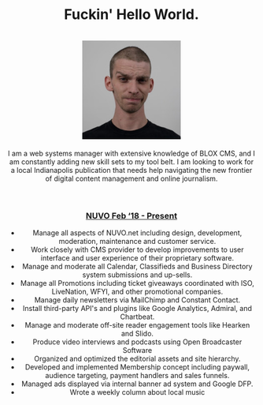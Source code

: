 <center><h1>Fuckin' Hello World.</h1>
<br>
<img src="https://github.com/ianmcphee/ianmcphee.github.io/blob/master/0.jpg?raw=true"><br>
<br>
I am a web systems manager with extensive knowledge of BLOX CMS, and I am constantly adding new skill sets to my tool belt. I am looking to work for a local Indianapolis publication that needs help navigating the new frontier of digital content management and online journalism. <br>
<br>
<br>  
  <h3><b><u>NUVO Feb ‘18 - Present</b></u></h3>
  <ul>
<li>Manage all aspects of NUVO.net including design, development, moderation, maintenance and customer service.</li>
<li>Work closely with CMS provider to develop improvements to user interface and user experience of their proprietary software.</li>
<li>Manage and moderate all Calendar, Classifieds and Business Directory system submissions and up-sells.</li>
<li>Manage all Promotions including ticket giveaways coordinated with ISO, LiveNation, WFYI, and other promotional companies.</li>
    <li>Manage daily newsletters via MailChimp and Constant Contact.</li>
    <li>Install third-party API's and plugins like Google Analytics, Admiral, and Chartbeat.</li>
    <li>Manage and moderate off-site reader engagement tools like Hearken and Slido.</li>
    <li>Produce video interviews and podcasts using Open Broadcaster Software</li>
    <li>Organized and optimized the editorial assets and site hierarchy. </li>
<li>Developed and implemented Membership concept including paywall, audience targeting, payment handlers and  sales funnels.</li>
    <li>Managed ads displayed via internal banner ad system and Google DFP.</li>
    <li>Wrote a weekly column about local music</li>
</center>
